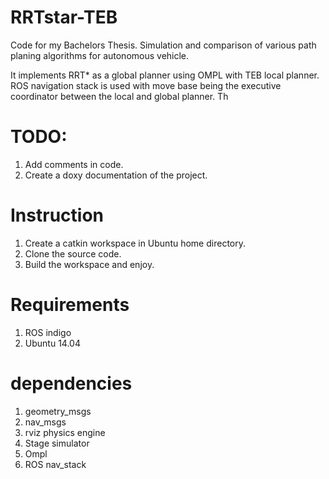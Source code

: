 # RRTstar-TEB
Code for my Bachelors Thesis. Simulation and comparison of various path planing algorithms for autonomous vehicle. 

It implements RRT* as a global planner using OMPL with TEB local planner. ROS navigation stack is used with move base being the executive coordinator between the local and global planner. Th

# TODO:
1. Add comments in code.
2. Create a doxy documentation of the project.

# Instruction
1. Create a catkin workspace in Ubuntu home directory.
2. Clone the source code.
3. Build the workspace and enjoy.

# Requirements
1. ROS indigo 
2. Ubuntu 14.04 

# dependencies 
1. geometry_msgs
2. nav_msgs 
3. rviz physics engine 
4. Stage simulator
5. Ompl
6. ROS nav_stack 
